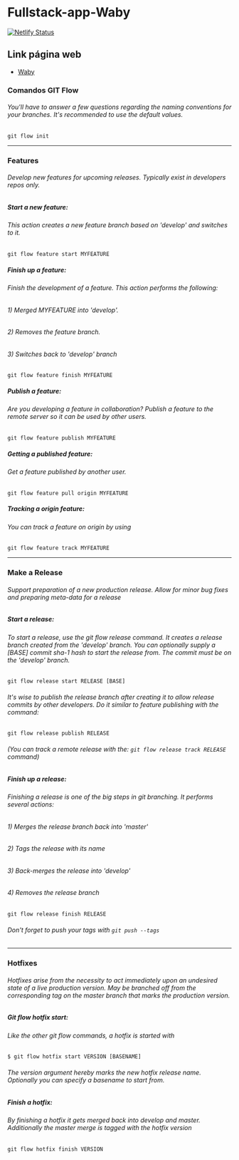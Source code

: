 # Fullstack-app-Waby

[![Netlify Status](https://api.netlify.com/api/v1/badges/a7614be9-0d4a-4a3b-a3b4-c704a0d3428f/deploy-status)](https://app.netlify.com/sites/waby/deploys)

## Link página web

- <a href = 'https://waby.netlify.app/'>Waby</a>

### Comandos GIT Flow

###### You'll have to answer a few questions regarding the naming conventions for your branches. It's recommended to use the default values.

```shell
git flow init
```

<hr>

### Features

###### Develop new features for upcoming releases. Typically exist in developers repos only.

##### Start a new feature:

###### This action creates a new feature branch based on 'develop' and switches to it.

```
git flow feature start MYFEATURE
```

##### Finish up a feature:

###### Finish the development of a feature. This action performs the following:

###### 1) Merged MYFEATURE into 'develop'.

###### 2) Removes the feature branch.

###### 3) Switches back to 'develop' branch

```
git flow feature finish MYFEATURE
```

##### Publish a feature:

###### Are you developing a feature in collaboration? Publish a feature to the remote server so it can be used by other users.

```
git flow feature publish MYFEATURE
```

##### Getting a published feature:

###### Get a feature published by another user.

```
git flow feature pull origin MYFEATURE
```

##### Tracking a origin feature:

###### You can track a feature on origin by using

```
git flow feature track MYFEATURE
```

<hr>

### Make a Release

###### Support preparation of a new production release. Allow for minor bug fixes and preparing meta-data for a release

##### Start a release:

###### To start a release, use the git flow release command. It creates a release branch created from the 'develop' branch. You can optionally supply a [BASE] commit sha-1 hash to start the release from. The commit must be on the 'develop' branch.

```
git flow release start RELEASE [BASE]
```

###### It's wise to publish the release branch after creating it to allow release commits by other developers. Do it similar to feature publishing with the command:

```
git flow release publish RELEASE
```

###### (You can track a remote release with the: `git flow release track RELEASE` command)

##### Finish up a release:

###### Finishing a release is one of the big steps in git branching. It performs several actions:

###### 1) Merges the release branch back into 'master'

###### 2) Tags the release with its name

###### 3) Back-merges the release into 'develop'

###### 4) Removes the release branch

```
git flow release finish RELEASE
```

###### Don't forget to push your tags with `git push --tags`

<hr>

### Hotfixes

###### Hotfixes arise from the necessity to act immediately upon an undesired state of a live production version. May be branched off from the corresponding tag on the master branch that marks the production version.

##### Git flow hotfix start:

###### Like the other git flow commands, a hotfix is started with

```
$ git flow hotfix start VERSION [BASENAME]
```

###### The version argument hereby marks the new hotfix release name. Optionally you can specify a basename to start from.

##### Finish a hotfix:

###### By finishing a hotfix it gets merged back into develop and master. Additionally the master merge is tagged with the hotfix version

```
git flow hotfix finish VERSION
```
